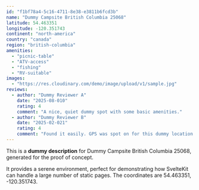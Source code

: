 ```yaml
---
id: "f1bf78a4-5c16-4711-8e38-e3811b6fcd3b"
name: "Dummy Campsite British Columbia 25068"
latitude: 54.463351
longitude: -120.351743
continent: "north-america"
country: "canada"
region: "british-columbia"
amenities:
  - "picnic-table"
  - "ATV-access"
  - "fishing"
  - "RV-suitable"
images:
  - "https://res.cloudinary.com/demo/image/upload/v1/sample.jpg"
reviews:
  - author: "Dummy Reviewer A"
    date: "2025-08-010"
    rating: 4
    comment: "A nice, quiet dummy spot with some basic amenities."
  - author: "Dummy Reviewer B"
    date: "2025-02-021"
    rating: 4
    comment: "Found it easily. GPS was spot on for this dummy location."
---
```


This is a **dummy description** for Dummy Campsite British Columbia 25068, generated for the proof of concept.

It provides a serene environment, perfect for demonstrating how SvelteKit can handle a large number of static pages. The coordinates are 54.463351, -120.351743.
